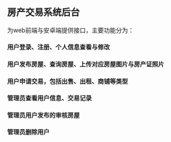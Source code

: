 ## 房产交易系统后台

为web前端与安卓端提供接口，主要功能分为：

#### 用户登录、注册、个人信息查看与修改

#### 用户发布房屋、查询房屋、上传对应房屋图片与房产证照片

#### 用户申请交易，包括出售、出租、商铺等类型

#### 管理员查看用户信息、交易记录

#### 管理员用户发布的审核房屋

#### 管理员删除用户
